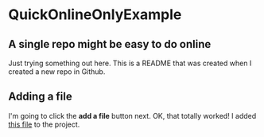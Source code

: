 # QuickOnlineOnlyExample

## A single repo might be easy to do online
Just trying something out here. This is a README that was created when I created a new repo in Github.
## Adding a file
I'm going to click the **add a file** button next. OK, that totally worked! I added [this file](https://github.com/aneely/QuickOnlineOnlyExample/blob/master/file_one.md) to the project.
